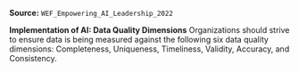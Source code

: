 **Source:** `WEF_Empowering_AI_Leadership_2022`

**Implementation of AI: Data Quality Dimensions**
Organizations should strive to ensure data is being measured against the following six data quality dimensions: Completeness, Uniqueness, Timeliness, Validity, Accuracy, and Consistency.

